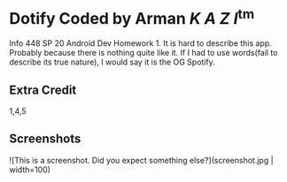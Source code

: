 # Dotify Coded by Arman *K A Z I*<sup>tm</sup>
Info 448 SP 20 Android Dev Homework 1. It is hard to describe this app.
Probably because there is nothing quite like it. If I had to use words(fail to describe its true nature), 
I would say it is the OG Spotify.

## Extra Credit
1,4,5

## Screenshots
![This is a screenshot. Did you expect something else?](screenshot.jpg | width=100)
